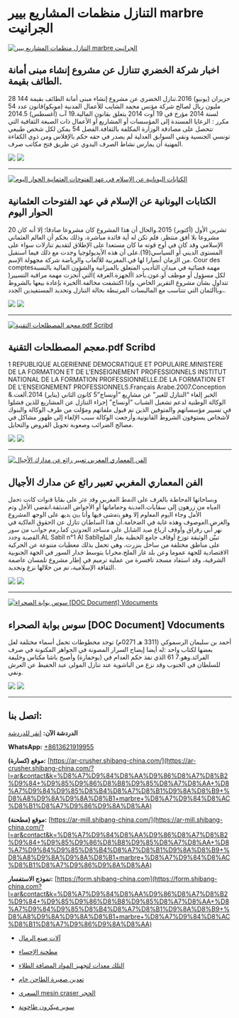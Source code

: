 # التنازل منظمات المشاريع بيير marbre الجرانيت

<a href="https://swt.shibang-china.com/?l=ar&img&k=%D8%A7%D9%84%D8%AA%D9%86%D8%A7%D8%B2%D9%84+%D9%85%D9%86%D8%B8%D9%85%D8%A7%D8%AA+%D8%A7%D9%84%D9%85%D8%B4%D8%A7%D8%B1%D9%8A%D8%B9+%D8%A8%D9%8A%D9%8A%D8%B1+marbre+%D8%A7%D9%84%D8%AC%D8%B1%D8%A7%D9%86%D9%8A%D8%AA" target="_blank">![التنازل منظمات المشاريع بيير marbre الجرانيت](http://static.shibang-china.com/all-800x300/134.jpg)</a>

## اخبار شركة الخضري تتنازل عن مشروع إنشاء مبنى أمانة الطائف بقيمة.
28 حزيران (يونيو) 2016.تنازل الخضري عن مشروع إنشاء مبنى أمانة الطائف بقيمة 144 مليون ريال لصالح شركة مؤنس محمد الشايب للأعمال المدنية (موبكو)قانون عدد 54 لسنة 2014 مؤرخ في 19 أوت 2014 يتعلق بقانون المالية.19 آب (أغسطس) 2014.5 مكرر : الرعايا المسندة إلى المؤسسات أو المشاريع أو الأعمال ذات الصبغة الثقافية التي تتحصل على مصادقة الوزارة المكلفة بالثقافة.الفصل 54 يمكن لكل شخص طبيعي تونسي الجنسية ونقي السوابق العدلية لم يصدر في حقه حكم بالإفلاس ومن ذوي الكفاءة المهنية أن يمارس نشاط الصرف اليدوي عن طريق فتح مكاتب صرف.


<a href="https://whatsapp.shibangsoft.com/WhatsApp.php" target="_blank" title="WhatsApp">![](http://static.shibang-china.com/icon/whatsapp.png)</a> <a href="https://swt.shibang-china.com/?l=ar&icon&k=%D8%A7%D9%84%D8%AA%D9%86%D8%A7%D8%B2%D9%84+%D9%85%D9%86%D8%B8%D9%85%D8%A7%D8%AA+%D8%A7%D9%84%D9%85%D8%B4%D8%A7%D8%B1%D9%8A%D8%B9+%D8%A8%D9%8A%D9%8A%D8%B1+marbre+%D8%A7%D9%84%D8%AC%D8%B1%D8%A7%D9%86%D9%8A%D8%AA" target="_blank">![](http://static.shibang-china.com/icon/chat-ar.png)</a>

---

<a href="https://swt.shibang-china.com/?l=ar&img&k=%D8%A7%D9%84%D8%AA%D9%86%D8%A7%D8%B2%D9%84+%D9%85%D9%86%D8%B8%D9%85%D8%A7%D8%AA+%D8%A7%D9%84%D9%85%D8%B4%D8%A7%D8%B1%D9%8A%D8%B9+%D8%A8%D9%8A%D9%8A%D8%B1+marbre+%D8%A7%D9%84%D8%AC%D8%B1%D8%A7%D9%86%D9%8A%D8%AA" target="_blank">![الكتابات اليونانية عن الإسلام في عهد الفتوحات العثمانية الحوار اليوم](http://static.shibang-china.com/all-800x300/853.jpg)</a>

## الكتابات اليونانية عن الإسلام في عهد الفتوحات العثمانية الحوار اليوم
20 تشرين الأول (أكتوبر) 2015.والحال أن هذا المشروع كان مشروعا صادقا؛ إلا أنه كان مشروعا بلا أفق منتظر، فلم تكن له أية فائدة مباشرة، وذلك بحكم أن العالم العثماني الإسلامي وقد كان في أوج قوته ما كان مستعدا على الإطلاق لتقديم تنازلات سواء على المستوى الديني أو السياسي(19).على أن هذه الأيديولوجيا وجدت مع ذلك فيما استقبل من الزمان أنصارا لها في.المغربية للألعاب والرياضة شركة مجهولة الإسم. Cour des comptesمهمة قضائية في ميدان التأديب المتعلق بالميزانية والشؤون المالية بالنسبة لكل مسؤول أو موظف أو.عون.بأحد األجهزة.الغرفة )التي أنجزت مهمة مراقبة التسيير( تتداول بشأن مشروع التقرير الخاص، وإذا اكتشفت مخالفة.األخيرة بإعادة بيعها بالشروط وباألثمان التي تتناسب مع المالبسات المرتبطة بحالة التنازل وتحديد المستفيدين الجدد،.


<a href="https://whatsapp.shibangsoft.com/WhatsApp.php" target="_blank" title="WhatsApp">![](http://static.shibang-china.com/icon/whatsapp.png)</a> <a href="https://swt.shibang-china.com/?l=ar&icon&k=%D8%A7%D9%84%D8%AA%D9%86%D8%A7%D8%B2%D9%84+%D9%85%D9%86%D8%B8%D9%85%D8%A7%D8%AA+%D8%A7%D9%84%D9%85%D8%B4%D8%A7%D8%B1%D9%8A%D8%B9+%D8%A8%D9%8A%D9%8A%D8%B1+marbre+%D8%A7%D9%84%D8%AC%D8%B1%D8%A7%D9%86%D9%8A%D8%AA" target="_blank">![](http://static.shibang-china.com/icon/chat-ar.png)</a>

---

<a href="https://swt.shibang-china.com/?l=ar&img&k=%D8%A7%D9%84%D8%AA%D9%86%D8%A7%D8%B2%D9%84+%D9%85%D9%86%D8%B8%D9%85%D8%A7%D8%AA+%D8%A7%D9%84%D9%85%D8%B4%D8%A7%D8%B1%D9%8A%D8%B9+%D8%A8%D9%8A%D9%8A%D8%B1+marbre+%D8%A7%D9%84%D8%AC%D8%B1%D8%A7%D9%86%D9%8A%D8%AA" target="_blank">![معجم المصطلحات التقنية.pdf Scribd](http://static.shibang-china.com/all-800x300/764.jpg)</a>

## معجم المصطلحات التقنية.pdf Scribd
1 REPUBLIQUE ALGERIENNE DEMOCRATIQUE ET POPULAIRE.MINISTERE DE LA FORMATION ET DE L&#39;ENSEIGNEMENT PROFESSIONNELS INSTITUT NATIONAL DE LA FORMATION PROFESSIONNELLE.DE LA FORMATION ET DE L&#39;ENSEIGNEMENT PROFESSIONNELS.Français Arabe.2007.Conception &amp;.الخبر إلغاء “التنازل للغير” عن مشاريع “أونساج”5 كانون الثاني (يناير) 2014.ألغت الوكالة الوطنية لدعم تشغيل الشباب “أونساج” إجراء التنازل عن المشاريع للذين فشلوا في تسيير مؤسساتهم والمتوفين الذين تم قبول ملفاتهم وموّلت من طرف الوكالة والبنوك لأشخاص يستوفون الشروط القانونية.وأرجعت الوكالة سبب الإلغاء إلى ظهور مشاكل في مصالح الضرائب وصعوبة تحويل القروض والتحايل.


<a href="https://whatsapp.shibangsoft.com/WhatsApp.php" target="_blank" title="WhatsApp">![](http://static.shibang-china.com/icon/whatsapp.png)</a> <a href="https://swt.shibang-china.com/?l=ar&icon&k=%D8%A7%D9%84%D8%AA%D9%86%D8%A7%D8%B2%D9%84+%D9%85%D9%86%D8%B8%D9%85%D8%A7%D8%AA+%D8%A7%D9%84%D9%85%D8%B4%D8%A7%D8%B1%D9%8A%D8%B9+%D8%A8%D9%8A%D9%8A%D8%B1+marbre+%D8%A7%D9%84%D8%AC%D8%B1%D8%A7%D9%86%D9%8A%D8%AA" target="_blank">![](http://static.shibang-china.com/icon/chat-ar.png)</a>

---

<a href="https://swt.shibang-china.com/?l=ar&img&k=%D8%A7%D9%84%D8%AA%D9%86%D8%A7%D8%B2%D9%84+%D9%85%D9%86%D8%B8%D9%85%D8%A7%D8%AA+%D8%A7%D9%84%D9%85%D8%B4%D8%A7%D8%B1%D9%8A%D8%B9+%D8%A8%D9%8A%D9%8A%D8%B1+marbre+%D8%A7%D9%84%D8%AC%D8%B1%D8%A7%D9%86%D9%8A%D8%AA" target="_blank">![اﻟﻔﻦ اﻟﻤﻌﻤﺎري اﻟﻤﻐﺮﺑﻲ ﺗﻌﺒﻴﺮ راﺋﻊ ﻋﻦ ﻣﺪارك اﻷﺟﻴﺎل](http://static.shibang-china.com/all-800x300/458.jpg)</a>

## اﻟﻔﻦ اﻟﻤﻌﻤﺎري اﻟﻤﻐﺮﺑﻲ ﺗﻌﺒﻴﺮ راﺋﻊ ﻋﻦ ﻣﺪارك اﻷﺟﻴﺎل
وﺑﺳﺎﺣﺎﺗﮭﺎ اﻟﻣﺣﺎطﺔ ﺑﺎﻟﻐرف ﻋﻟﯽ اﻟﻧﻣط اﻟﻣﻐرﺑﻲ وﻗد ﻋﺛر ﻋﻟﯽ ﺑﻘﺎﯾﺎ ﻗﻧوات ﮐﺎﻧت ﺗﺣﻣل اﻟﻣﯾﺎه ﻣن زرھون إﻟﯽ ﺳﻘﺎﯾﺎت.اﻟﻣدﯾﻧﺔ وﺣﻣﺎﻣﺎﺗﮭﺎ أو اﻷﺣواض اﻟﻣﻧﺑﺛﻘﺔ.اﻧﻘﺿﯽ اﻷﺟل وﺗم اﻷﻣل وﺟﺎء اﻟﯾوم اﻟﻣﻌﻟوم إﻻ وھو ﯾﺗﻣﺷﯽ ﻓﯾﮭﺎ وأﻧﺎ ﺑﯾن ﯾدﯾﮫ ﻋﻟﯽ اﻟوﺟﮫ اﻟﻣﺷروع واﻟﻐرض.اﻟﻣوﺻوف وھذه ﻏﺎﯾﺔ ﻓﻲ اﻟﺿﺧﺎﻣﺔ.أن ھذا اﻟﺳﻟطﺎن ﺗﻧﺎزل ﻋن اﻟﺣﻘوق اﻟﻣﻟﮐﯾﺔ ﻓﻲ ﻧﮭر أﺑﻲ رﻗراق وأوﻗف ارﯾﺎع ﺻﯾد اﻟﺷﺎﺑل ﻋﻟﯽ ﻣﺳﺎﺟد اﻟﻌدوﺗﯾن ﮐﻣﺎ.رﻣم ﺟواﻧب ﻣن ﺳور اﻟﻘﺻﺑﺔ وﺟدد.AL Sabîl n°1 Al Sabîlتبيّن الوثيقة توزع أوقاف جامع الخطبة بغار الملح على مناطق مختلفة من ساحل بنزرت، وهي تحمل بذلك معطيات متنوعة عن الحركية الاقتصادية للجهة عموما وعن بلد غار الملح.محرابا يتوسط جدار السور في الجهة الجنوبية الشرقية، وقد استفاد مسجد تافسرة من عملية ترميم في إطار مشروع تلمسان عاصمة الثقافة الإسلامية، تم من خلالها نزع وتجديد.


<a href="https://whatsapp.shibangsoft.com/WhatsApp.php" target="_blank" title="WhatsApp">![](http://static.shibang-china.com/icon/whatsapp.png)</a> <a href="https://swt.shibang-china.com/?l=ar&icon&k=%D8%A7%D9%84%D8%AA%D9%86%D8%A7%D8%B2%D9%84+%D9%85%D9%86%D8%B8%D9%85%D8%A7%D8%AA+%D8%A7%D9%84%D9%85%D8%B4%D8%A7%D8%B1%D9%8A%D8%B9+%D8%A8%D9%8A%D9%8A%D8%B1+marbre+%D8%A7%D9%84%D8%AC%D8%B1%D8%A7%D9%86%D9%8A%D8%AA" target="_blank">![](http://static.shibang-china.com/icon/chat-ar.png)</a>

---

<a href="https://swt.shibang-china.com/?l=ar&img&k=%D8%A7%D9%84%D8%AA%D9%86%D8%A7%D8%B2%D9%84+%D9%85%D9%86%D8%B8%D9%85%D8%A7%D8%AA+%D8%A7%D9%84%D9%85%D8%B4%D8%A7%D8%B1%D9%8A%D8%B9+%D8%A8%D9%8A%D9%8A%D8%B1+marbre+%D8%A7%D9%84%D8%AC%D8%B1%D8%A7%D9%86%D9%8A%D8%AA" target="_blank">![سوس بوابة الصحراء [DOC Document] Vdocuments](http://static.shibang-china.com/all-800x300/926.jpg)</a>

## سوس بوابة الصحراء [DOC Document] Vdocuments
أحمد بن سليمان الرسموكي (3311 هـ 0271م) توجد مخطوطات تحمل أسماء مختلفة لعل بعضها لكتاب واحد :له أيضا إيضاح السرار المصونة في الجواهر المكنونة في صرف الفرائد.وهو.7 61 الذي نفذ حكم العدام في (بوحمارة) وأصبح باشا مكناس وخليفة للسلطان في الجنوب وقد نزع من الباشوية عند تنازل المولى عبد الحفيظ عن العرش ونفي.

<a href="https://whatsapp.shibangsoft.com/WhatsApp.php" target="_blank" title="WhatsApp">![](http://static.shibang-china.com/icon/whatsapp.png)</a> <a href="https://swt.shibang-china.com/?l=ar&icon&k=%D8%A7%D9%84%D8%AA%D9%86%D8%A7%D8%B2%D9%84+%D9%85%D9%86%D8%B8%D9%85%D8%A7%D8%AA+%D8%A7%D9%84%D9%85%D8%B4%D8%A7%D8%B1%D9%8A%D8%B9+%D8%A8%D9%8A%D9%8A%D8%B1+marbre+%D8%A7%D9%84%D8%AC%D8%B1%D8%A7%D9%86%D9%8A%D8%AA" target="_blank">![](http://static.shibang-china.com/icon/chat-ar.png)</a>

---
## اتصل بنا:

**الدردشة الآن:** [انقر للدردشة](https://swt.shibang-china.com?l=ar&contact&k=%D8%A7%D9%84%D8%AA%D9%86%D8%A7%D8%B2%D9%84+%D9%85%D9%86%D8%B8%D9%85%D8%A7%D8%AA+%D8%A7%D9%84%D9%85%D8%B4%D8%A7%D8%B1%D9%8A%D8%B9+%D8%A8%D9%8A%D9%8A%D8%B1+marbre+%D8%A7%D9%84%D8%AC%D8%B1%D8%A7%D9%86%D9%8A%D8%AA)

**WhatsApp:**  [+8613621919955](https://whatsapp.shibangsoft.com/WhatsApp.php)

**موقع (كسارة):** [https://ar-crusher.shibang-china.com/](https://ar-crusher.shibang-china.com/?l=ar&contact&k=%D8%A7%D9%84%D8%AA%D9%86%D8%A7%D8%B2%D9%84+%D9%85%D9%86%D8%B8%D9%85%D8%A7%D8%AA+%D8%A7%D9%84%D9%85%D8%B4%D8%A7%D8%B1%D9%8A%D8%B9+%D8%A8%D9%8A%D9%8A%D8%B1+marbre+%D8%A7%D9%84%D8%AC%D8%B1%D8%A7%D9%86%D9%8A%D8%AA)

**موقع (مطحنة):** [https://ar-mill.shibang-china.com/](https://ar-mill.shibang-china.com/?l=ar&contact&k=%D8%A7%D9%84%D8%AA%D9%86%D8%A7%D8%B2%D9%84+%D9%85%D9%86%D8%B8%D9%85%D8%A7%D8%AA+%D8%A7%D9%84%D9%85%D8%B4%D8%A7%D8%B1%D9%8A%D8%B9+%D8%A8%D9%8A%D9%8A%D8%B1+marbre+%D8%A7%D9%84%D8%AC%D8%B1%D8%A7%D9%86%D9%8A%D8%AA)

**نموذج الاستفسار:** [https://form.shibang-china.com](https://form.shibang-china.com?l=ar&contact&k=%D8%A7%D9%84%D8%AA%D9%86%D8%A7%D8%B2%D9%84+%D9%85%D9%86%D8%B8%D9%85%D8%A7%D8%AA+%D8%A7%D9%84%D9%85%D8%B4%D8%A7%D8%B1%D9%8A%D8%B9+%D8%A8%D9%8A%D9%8A%D8%B1+marbre+%D8%A7%D9%84%D8%AC%D8%B1%D8%A7%D9%86%D9%8A%D8%AA)

* [آلات صنع الرمال](../22/%D8%A2%D9%84%D8%A7%D8%AA%20%D8%B5%D9%86%D8%B9%20%D8%A7%D9%84%D8%B1%D9%85%D8%A7%D9%84.md)

* [مطحنة الإحساء](../21/%D9%85%D8%B7%D8%AD%D9%86%D8%A9%20%D8%A7%D9%84%D8%A5%D8%AD%D8%B3%D8%A7%D8%A1.md)

* [التلك معدات لتجهيز المواد المضافة الطلاء](../21/%D8%A7%D9%84%D8%AA%D9%84%D9%83%20%D9%85%D8%B9%D8%AF%D8%A7%D8%AA%20%D9%84%D8%AA%D8%AC%D9%87%D9%8A%D8%B2%20%D8%A7%D9%84%D9%85%D9%88%D8%A7%D8%AF%20%D8%A7%D9%84%D9%85%D8%B6%D8%A7%D9%81%D8%A9%20%D8%A7%D9%84%D8%B7%D9%84%D8%A7%D8%A1.md)

* [تعدين صغيرة الطاحن خام](../24/%D8%AA%D8%B9%D8%AF%D9%8A%D9%86%20%D8%B5%D8%BA%D9%8A%D8%B1%D8%A9%20%D8%A7%D9%84%D8%B7%D8%A7%D8%AD%D9%86%20%D8%AE%D8%A7%D9%85.md)

* [السعري mesin craser الحجر](../24/%D8%A7%D9%84%D8%B3%D8%B9%D8%B1%D9%8A%20mesin%20craser%20%D8%A7%D9%84%D8%AD%D8%AC%D8%B1.md)

* [سوبر ميكرون طاحونة](../24/%D8%B3%D9%88%D8%A8%D8%B1%20%D9%85%D9%8A%D9%83%D8%B1%D9%88%D9%86%20%D8%B7%D8%A7%D8%AD%D9%88%D9%86%D8%A9.md)